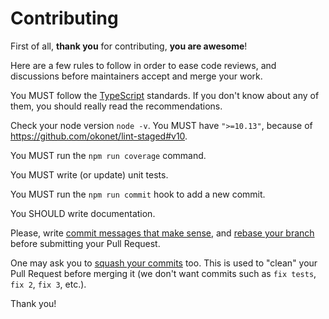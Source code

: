 # Contributing

First of all, **thank you** for contributing, **you are awesome**!

Here are a few rules to follow in order to ease code reviews, and discussions before
maintainers accept and merge your work.

You MUST follow the [TypeScript](https://www.typescriptlang.org/docs/home.html) standards. If you don't know about any of them, you
should really read the recommendations.

Check your node version `node -v`.
You MUST have `">=10.13"`, because of https://github.com/okonet/lint-staged#v10.

You MUST run the `npm run coverage` command.

You MUST write (or update) unit tests.

You MUST run the `npm run commit` hook to add a new commit.

You SHOULD write documentation.

Please, write [commit messages that make
sense](http://tbaggery.com/2008/04/19/a-note-about-git-commit-messages.html),
and [rebase your branch](http://git-scm.com/book/en/Git-Branching-Rebasing)
before submitting your Pull Request.

One may ask you to [squash your
commits](http://gitready.com/advanced/2009/02/10/squashing-commits-with-rebase.html)
too. This is used to "clean" your Pull Request before merging it (we don't want
commits such as `fix tests`, `fix 2`, `fix 3`, etc.).

Thank you!
